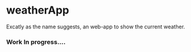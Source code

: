 # weatherApp
Excatly as the name suggests, an web-app to show the current weather.

### Work In progress....
